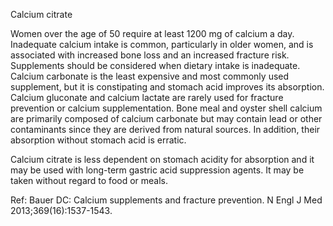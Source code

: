 Calcium citrate

Women over the age of 50 require at least 1200 mg of calcium a day. Inadequate calcium intake is common, particularly in older women, and is associated with increased bone loss and an increased fracture risk. Supplements should be considered when dietary intake is inadequate. Calcium carbonate is the least expensive and most commonly used supplement, but it is constipating and stomach acid improves its absorption. Calcium gluconate and calcium lactate are rarely used for fracture prevention or calcium supplementation. Bone meal and oyster shell calcium are primarily composed of calcium carbonate but may contain lead or other contaminants since they are derived from natural sources. In addition, their absorption without stomach acid is erratic.

Calcium citrate is less dependent on stomach acidity for absorption and it may be used with long-term gastric acid suppression agents. It may be taken without regard to food or meals.

Ref: Bauer DC: Calcium supplements and fracture prevention. N Engl J Med 2013;369(16):1537-1543.